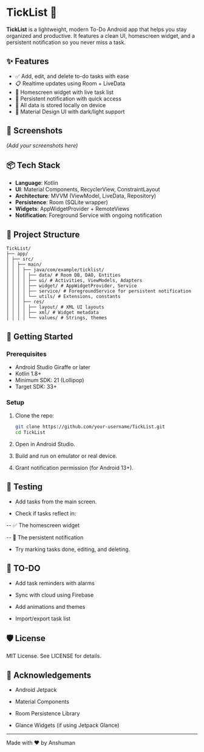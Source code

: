 # TickList 📝

**TickList** is a lightweight, modern To-Do Android app that helps you stay organized and productive. It features a clean UI, homescreen widget, and a persistent notification so you never miss a task.

## ✨ Features

- ✅ Add, edit, and delete to-do tasks with ease
- 📋 Realtime updates using Room + LiveData
- 🧱 Homescreen widget with live task list
- 🔔 Persistent notification with quick access
- 💾 All data is stored locally on device
- 🎨 Material Design UI with dark/light support

## 📱 Screenshots

*(Add your screenshots here)*

## 📦 Tech Stack

- **Language**: Kotlin
- **UI**: Material Components, RecyclerView, ConstraintLayout
- **Architecture**: MVVM (ViewModel, LiveData, Repository)
- **Persistence**: Room (SQLite wrapper)
- **Widgets**: AppWidgetProvider + RemoteViews
- **Notification**: Foreground Service with ongoing notification

## 📂 Project Structure

```
TickList/
├── app/
│ ├── src/
│ │ ├── main/
│ │ │ ├── java/com/example/ticklist/
│ │ │ │ ├── data/ # Room DB, DAO, Entities
│ │ │ │ ├── ui/ # Activities, ViewModels, Adapters
│ │ │ │ ├── widget/ # AppWidgetProvider, Service
│ │ │ │ ├── service/ # ForegroundService for persistent notification
│ │ │ │ └── utils/ # Extensions, constants
│ │ │ ├── res/
│ │ │ │ ├── layout/ # XML UI layouts
│ │ │ │ ├── xml/ # Widget metadata
│ │ │ │ └── values/ # Strings, themes

```


## 🚀 Getting Started

### Prerequisites

- Android Studio Giraffe or later
- Kotlin 1.8+
- Minimum SDK: 21 (Lollipop)
- Target SDK: 33+

### Setup

1. Clone the repo:
   ```bash
   git clone https://github.com/your-username/TickList.git
   cd TickList
2. Open in Android Studio.

3. Build and run on emulator or real device.

4. Grant notification permission (for Android 13+).

## 🧪 Testing
- Add tasks from the main screen.

- Check if tasks reflect in:

-- ✅ The homescreen widget

-- 🔔 The persistent notification

- Try marking tasks done, editing, and deleting.

## 📌 TO-DO
- Add task reminders with alarms

- Sync with cloud using Firebase

- Add animations and themes

- Import/export task list

## 🛡️ License
MIT License. See LICENSE for details.

## 🙌 Acknowledgements
- Android Jetpack

- Material Components

- Room Persistence Library

- Glance Widgets (if using Jetpack Glance)

---
Made with ❤️ by Anshuman

